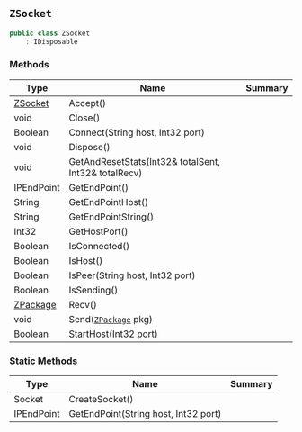 ## `ZSocket`

```csharp
public class ZSocket
    : IDisposable

```

### Methods

| Type | Name | Summary | 
| --- | --- | --- | 
| [ZSocket](./ZSocket.md) | Accept() |  | 
| void | Close() |  | 
| Boolean | Connect(String host, Int32 port) |  | 
| void | Dispose() |  | 
| void | GetAndResetStats(Int32& totalSent, Int32& totalRecv) |  | 
| IPEndPoint | GetEndPoint() |  | 
| String | GetEndPointHost() |  | 
| String | GetEndPointString() |  | 
| Int32 | GetHostPort() |  | 
| Boolean | IsConnected() |  | 
| Boolean | IsHost() |  | 
| Boolean | IsPeer(String host, Int32 port) |  | 
| Boolean | IsSending() |  | 
| [ZPackage](./ZPackage.md) | Recv() |  | 
| void | Send([`ZPackage`](./ZPackage.md) pkg) |  | 
| Boolean | StartHost(Int32 port) |  | 


### Static Methods

| Type | Name | Summary | 
| --- | --- | --- | 
| Socket | CreateSocket() |  | 
| IPEndPoint | GetEndPoint(String host, Int32 port) |  | 


